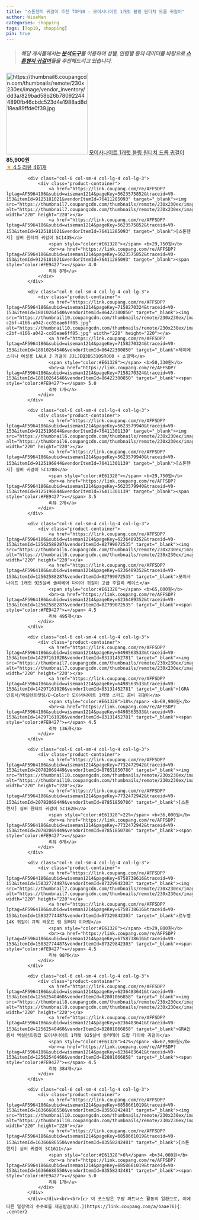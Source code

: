 ```yaml
---
title: "스톤헨지 귀걸이 추천 TOP10 - 모이사나이트 1캐럿 블링 원터치 드롭 귀걸이"
author: WiseMan
categories: shopping
tags: [Top10, shopping]
pin: true
---
```


> ##### 해당 게시물에서는 [**분석도구**](https://itemscout.io/)를 이용하여 **성별**, **연령별** 등의 데이터를 바탕으로 [**스톤헨지 귀걸이**](https://link.coupang.com/a/baae76)들을 추천해드리고 있습니다.
<div class="container"><div class="row">
            <div class="col-6 col-sm-4 col-lg-4 col-lg-3">
                <div class="product-container">
                    <a href="https://link.coupang.com/re/AFFSDP?lptag=AF5964186&subid=wiseman1214&pageKey=6498554904&traceid=V0-153&itemId=14297120230&vendorItemId=83131347840" target="_blank"><img src="https://thumbnail6.coupangcdn.com/thumbnails/remote/230x230ex/image/vendor_inventory/dd3a/829bad58b26b780922444890fb46cbdc523d4e1988ad8d18ea89ffde0f39.jpg" alt="https://thumbnail6.coupangcdn.com/thumbnails/remote/230x230ex/image/vendor_inventory/dd3a/829bad58b26b780922444890fb46cbdc523d4e1988ad8d18ea89ffde0f39.jpg" width="220" height="220"></a>
                    <a href="https://link.coupang.com/re/AFFSDP?lptag=AF5964186&subid=wiseman1214&pageKey=6498554904&traceid=V0-153&itemId=14297120230&vendorItemId=83131347840" target="_blank">모이사나이트 1캐럿 블링 원터치 드롭 귀걸이</a>
                    <span style="color:#E61328"></span> <b>85,900원</b>
                    <br><a href="https://link.coupang.com/re/AFFSDP?lptag=AF5964186&subid=wiseman1214&pageKey=6498554904&traceid=V0-153&itemId=14297120230&vendorItemId=83131347840" target="_blank"><span style="color:#FE9427">★</span> 4.5
                    리뷰 461개</a>
                </div>
            </div>
            
            <div class="col-6 col-sm-4 col-lg-4 col-lg-3">
                <div class="product-container">
                    <a href="https://link.coupang.com/re/AFFSDP?lptag=AF5964186&subid=wiseman1214&pageKey=5623575852&traceid=V0-153&itemId=9125181021&vendorItemId=76411285093" target="_blank"><img src="https://thumbnail7.coupangcdn.com/thumbnails/remote/230x230ex/image/vendor_inventory/05bb/fb715ab4ea48f0bdd8117d34ad4c90d231666029ea10c03adcc3086c929d.jpg" alt="https://thumbnail7.coupangcdn.com/thumbnails/remote/230x230ex/image/vendor_inventory/05bb/fb715ab4ea48f0bdd8117d34ad4c90d231666029ea10c03adcc3086c929d.jpg" width="220" height="220"></a>
                    <a href="https://link.coupang.com/re/AFFSDP?lptag=AF5964186&subid=wiseman1214&pageKey=5623575852&traceid=V0-153&itemId=9125181021&vendorItemId=76411285093" target="_blank">[스톤헨지] 실버 원터치 귀걸이 SC1435</a>
                    <span style="color:#E61328"></span> <b>29,750원</b>
                    <br><a href="https://link.coupang.com/re/AFFSDP?lptag=AF5964186&subid=wiseman1214&pageKey=5623575852&traceid=V0-153&itemId=9125181021&vendorItemId=76411285093" target="_blank"><span style="color:#FE9427">★</span> 4.0
                    리뷰 8개</a>
                </div>
            </div>
            
            <div class="col-6 col-sm-4 col-lg-4 col-lg-3">
                <div class="product-container">
                    <a href="https://link.coupang.com/re/AFFSDP?lptag=AF5964186&subid=wiseman1214&pageKey=7158270324&traceid=V0-153&itemId=18010264540&vendorItemId=86422300850" target="_blank"><img src="https://thumbnail10.coupangcdn.com/thumbnails/remote/230x230ex/image/retail/images/2023/06/29/18/1/47a6e261-c2bf-4166-a042-cc85eae6ff05.jpg" alt="https://thumbnail10.coupangcdn.com/thumbnails/remote/230x230ex/image/retail/images/2023/06/29/18/1/47a6e261-c2bf-4166-a042-cc85eae6ff05.jpg" width="220" height="220"></a>
                    <a href="https://link.coupang.com/re/AFFSDP?lptag=AF5964186&subid=wiseman1214&pageKey=7158270324&traceid=V0-153&itemId=18010264540&vendorItemId=86422300850" target="_blank">제이에스티나 여성용 LALA J 귀걸이 JJLJEQ3BS310SR000 + 쇼핑백</a>
                    <span style="color:#E61328"></span> <b>50,330원</b>
                    <br><a href="https://link.coupang.com/re/AFFSDP?lptag=AF5964186&subid=wiseman1214&pageKey=7158270324&traceid=V0-153&itemId=18010264540&vendorItemId=86422300850" target="_blank"><span style="color:#FE9427">★</span> 5.0
                    리뷰 1개</a>
                </div>
            </div>
            
            <div class="col-6 col-sm-4 col-lg-4 col-lg-3">
                <div class="product-container">
                    <a href="https://link.coupang.com/re/AFFSDP?lptag=AF5964186&subid=wiseman1214&pageKey=5623579940&traceid=V0-153&itemId=9125196844&vendorItemId=76411301139" target="_blank"><img src="https://thumbnail6.coupangcdn.com/thumbnails/remote/230x230ex/image/vendor_inventory/6436/18003a29a8310c7688a6437630fdc87d86f62f69481e6c317a154df539fb.jpg" alt="https://thumbnail6.coupangcdn.com/thumbnails/remote/230x230ex/image/vendor_inventory/6436/18003a29a8310c7688a6437630fdc87d86f62f69481e6c317a154df539fb.jpg" width="220" height="220"></a>
                    <a href="https://link.coupang.com/re/AFFSDP?lptag=AF5964186&subid=wiseman1214&pageKey=5623579940&traceid=V0-153&itemId=9125196844&vendorItemId=76411301139" target="_blank">[스톤헨지] 실버 귀걸이 SC1288</a>
                    <span style="color:#E61328"></span> <b>29,750원</b>
                    <br><a href="https://link.coupang.com/re/AFFSDP?lptag=AF5964186&subid=wiseman1214&pageKey=5623579940&traceid=V0-153&itemId=9125196844&vendorItemId=76411301139" target="_blank"><span style="color:#FE9427">★</span> 3.5
                    리뷰 2개</a>
                </div>
            </div>
            
            <div class="col-6 col-sm-4 col-lg-4 col-lg-3">
                <div class="product-container">
                    <a href="https://link.coupang.com/re/AFFSDP?lptag=AF5964186&subid=wiseman1214&pageKey=6236489352&traceid=V0-153&itemId=12562588287&vendorItemId=82799072535" target="_blank"><img src="https://thumbnail6.coupangcdn.com/thumbnails/remote/230x230ex/image/vendor_inventory/e7b6/44c246cc2c86f84eb9bf86d34bb57ece8c5ed2638861d79feddbfec2acbb.jpg" alt="https://thumbnail6.coupangcdn.com/thumbnails/remote/230x230ex/image/vendor_inventory/e7b6/44c246cc2c86f84eb9bf86d34bb57ece8c5ed2638861d79feddbfec2acbb.jpg" width="220" height="220"></a>
                    <a href="https://link.coupang.com/re/AFFSDP?lptag=AF5964186&subid=wiseman1214&pageKey=6236489352&traceid=V0-153&itemId=12562588287&vendorItemId=82799072535" target="_blank">모이사나이트 1캐럿 925실버 솔리테어 다이아 귀걸이 고급 주얼리 케이스</a>
                    <span style="color:#E61328"></span> <b>65,000원</b>
                    <br><a href="https://link.coupang.com/re/AFFSDP?lptag=AF5964186&subid=wiseman1214&pageKey=6236489352&traceid=V0-153&itemId=12562588287&vendorItemId=82799072535" target="_blank"><span style="color:#FE9427">★</span> 4.5
                    리뷰 495개</a>
                </div>
            </div>
            
            <div class="col-6 col-sm-4 col-lg-4 col-lg-3">
                <div class="product-container">
                    <a href="https://link.coupang.com/re/AFFSDP?lptag=AF5964186&subid=wiseman1214&pageKey=6498563533&traceid=V0-153&itemId=14297161020&vendorItemId=83131452781" target="_blank"><img src="https://thumbnail7.coupangcdn.com/thumbnails/remote/230x230ex/image/vendor_inventory/dca4/5d98e29a4f7adf34feff74238f34cdeda7188ede7e29093deb74a2579645.jpg" alt="https://thumbnail7.coupangcdn.com/thumbnails/remote/230x230ex/image/vendor_inventory/dca4/5d98e29a4f7adf34feff74238f34cdeda7188ede7e29093deb74a2579645.jpg" width="220" height="220"></a>
                    <a href="https://link.coupang.com/re/AFFSDP?lptag=AF5964186&subid=wiseman1214&pageKey=6498563533&traceid=V0-153&itemId=14297161020&vendorItemId=83131452781" target="_blank">[GRA인증서/엑설런트컷팅/D-Color] 모이사나이트 1캐럿 스터드 콤비 귀걸이</a>
                    <span style="color:#E61328">18%</span> <b>69,900원</b>
                    <br><a href="https://link.coupang.com/re/AFFSDP?lptag=AF5964186&subid=wiseman1214&pageKey=6498563533&traceid=V0-153&itemId=14297161020&vendorItemId=83131452781" target="_blank"><span style="color:#FE9427">★</span> 4.5
                    리뷰 136개</a>
                </div>
            </div>
            
            <div class="col-6 col-sm-4 col-lg-4 col-lg-3">
                <div class="product-container">
                    <a href="https://link.coupang.com/re/AFFSDP?lptag=AF5964186&subid=wiseman1214&pageKey=7732472942&traceid=V0-153&itemId=20782069449&vendorItemId=87851850786" target="_blank"><img src="https://thumbnail10.coupangcdn.com/thumbnails/remote/230x230ex/image/vendor_inventory/de3e/a671377869315149e96ea364fab84db1899a649f8e02146d10b9745bc6ab.jpg" alt="https://thumbnail10.coupangcdn.com/thumbnails/remote/230x230ex/image/vendor_inventory/de3e/a671377869315149e96ea364fab84db1899a649f8e02146d10b9745bc6ab.jpg" width="220" height="220"></a>
                    <a href="https://link.coupang.com/re/AFFSDP?lptag=AF5964186&subid=wiseman1214&pageKey=7732472942&traceid=V0-153&itemId=20782069449&vendorItemId=87851850786" target="_blank">[스톤헨지] 실버 원터치 귀걸이 SC1620</a>
                    <span style="color:#E61328">22%</span> <b>36,000원</b>
                    <br><a href="https://link.coupang.com/re/AFFSDP?lptag=AF5964186&subid=wiseman1214&pageKey=7732472942&traceid=V0-153&itemId=20782069449&vendorItemId=87851850786" target="_blank"><span style="color:#FE9427">★</span> 
                    리뷰 0개</a>
                </div>
            </div>
            
            <div class="col-6 col-sm-4 col-lg-4 col-lg-3">
                <div class="product-container">
                    <a href="https://link.coupang.com/re/AFFSDP?lptag=AF5964186&subid=wiseman1214&pageKey=6758738616&traceid=V0-153&itemId=15832774487&vendorItemId=87329842303" target="_blank"><img src="https://thumbnail7.coupangcdn.com/thumbnails/remote/230x230ex/image/vendor_inventory/b83c/c72cd6a707052e24bfc7211e19f2be3dcf0a0c8ba592e54d0de00dec686b.jpg" alt="https://thumbnail7.coupangcdn.com/thumbnails/remote/230x230ex/image/vendor_inventory/b83c/c72cd6a707052e24bfc7211e19f2be3dcf0a0c8ba592e54d0de00dec686b.jpg" width="220" height="220"></a>
                    <a href="https://link.coupang.com/re/AFFSDP?lptag=AF5964186&subid=wiseman1214&pageKey=6758738616&traceid=V0-153&itemId=15832774487&vendorItemId=87329842303" target="_blank">르누벨 14K 귀걸이 큐빅 라운드 링 원터치 이어링</a>
                    <span style="color:#E61328"></span> <b>29,800원</b>
                    <br><a href="https://link.coupang.com/re/AFFSDP?lptag=AF5964186&subid=wiseman1214&pageKey=6758738616&traceid=V0-153&itemId=15832774487&vendorItemId=87329842303" target="_blank"><span style="color:#FE9427">★</span> 4.5
                    리뷰 98개</a>
                </div>
            </div>
            
            <div class="col-6 col-sm-4 col-lg-4 col-lg-3">
                <div class="product-container">
                    <a href="https://link.coupang.com/re/AFFSDP?lptag=AF5964186&subid=wiseman1214&pageKey=6236483641&traceid=V0-153&itemId=12562540460&vendorItemId=82801066858" target="_blank"><img src="https://thumbnail8.coupangcdn.com/thumbnails/remote/230x230ex/image/vendor_inventory/f379/007efe3284aa9307c727e41776c5d34b7dba74a785488c570c9b81474def.jpg" alt="https://thumbnail8.coupangcdn.com/thumbnails/remote/230x230ex/image/vendor_inventory/f379/007efe3284aa9307c727e41776c5d34b7dba74a785488c570c9b81474def.jpg" width="220" height="220"></a>
                    <a href="https://link.coupang.com/re/AFFSDP?lptag=AF5964186&subid=wiseman1214&pageKey=6236483641&traceid=V0-153&itemId=12562540460&vendorItemId=82801066858" target="_blank">GRA인증서 엑설런트등급 모이사나이트 1캐럿 925실버 솔리테어 드랍 다이아 귀걸이</a>
                    <span style="color:#E61328">47%</span> <b>67,900원</b>
                    <br><a href="https://link.coupang.com/re/AFFSDP?lptag=AF5964186&subid=wiseman1214&pageKey=6236483641&traceid=V0-153&itemId=12562540460&vendorItemId=82801066858" target="_blank"><span style="color:#FE9427">★</span> 4.5
                    리뷰 384개</a>
                </div>
            </div>
            
            <div class="col-6 col-sm-4 col-lg-4 col-lg-3">
                <div class="product-container">
                    <a href="https://link.coupang.com/re/AFFSDP?lptag=AF5964186&subid=wiseman1214&pageKey=6858661019&traceid=V0-153&itemId=16366686550&vendorItemId=83558242481" target="_blank"><img src="https://thumbnail10.coupangcdn.com/thumbnails/remote/230x230ex/image/vendor_inventory/d75f/4fe1a589f508c6034eccdcc91e2f4a9f2d1915d814e7715195aecfac9966.jpg" alt="https://thumbnail10.coupangcdn.com/thumbnails/remote/230x230ex/image/vendor_inventory/d75f/4fe1a589f508c6034eccdcc91e2f4a9f2d1915d814e7715195aecfac9966.jpg" width="220" height="220"></a>
                    <a href="https://link.coupang.com/re/AFFSDP?lptag=AF5964186&subid=wiseman1214&pageKey=6858661019&traceid=V0-153&itemId=16366686550&vendorItemId=83558242481" target="_blank">[스톤헨지] 실버 귀걸이 SC1611</a>
                    <span style="color:#E61328">6%</span> <b>34,000원</b>
                    <br><a href="https://link.coupang.com/re/AFFSDP?lptag=AF5964186&subid=wiseman1214&pageKey=6858661019&traceid=V0-153&itemId=16366686550&vendorItemId=83558242481" target="_blank"><span style="color:#FE9427">★</span> 5.0
                    리뷰 1개</a>
                </div>
            </div>
            </div></div><br><br>[👉 이 포스팅은 쿠팡 파트너스 활동의 일환으로, 이에 따른 일정액의 수수료를 제공받습니다.](https://link.coupang.com/a/baae76){: .center}